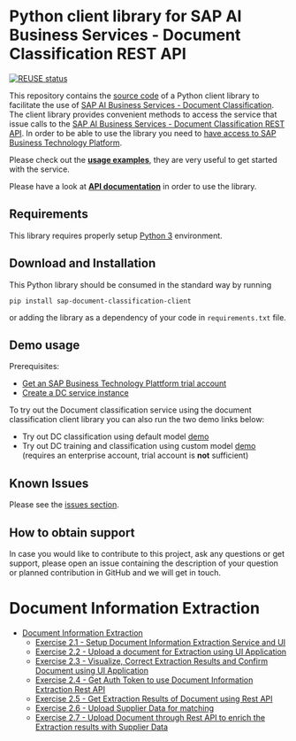 <!--
SPDX-FileCopyrightText: 2020 2019-2020 SAP SE

SPDX-License-Identifier: Apache-2.0
-->

# Python client library for SAP AI Business Services - Document Classification REST API

[![REUSE status](https://api.reuse.software/badge/github.com/SAP/document-classification-client)](https://api.reuse.software/info/github.com/SAP/document-classification-client)

This repository contains the [source code](sap_document_classification_client) of a Python client library to facilitate the use of [SAP AI Business Services - Document Classification](https://help.sap.com/dc). The client library provides convenient methods to access the service that issue calls to the [SAP AI Business Services - Document Classification REST API](https://help.sap.com/viewer/ca60cd2ed44f4261a3ae500234c46f37/SHIP/en-US/c1045a561faf4ba0ae2b0e7713f5e6c4.html). In order to be able to use the library you need to [have access to SAP Business Technology Platform](https://www.sap.com/products/cloud-platform/get-started.html).

Please check out the [**usage examples**](./examples), they are very useful to get started with the service.

Please have a look at [**API documentation**](./API.md) in order to use the library.

## Requirements

This library requires properly setup [Python 3](https://www.python.org/downloads/) environment.

## Download and Installation

This Python library should be consumed in the standard way by running

```pip install sap-document-classification-client```

or adding the library as a dependency of your code in `requirements.txt` file.

## Demo usage

Prerequisites:
* [Get an SAP Business Technology Plattform trial account](https://developers.sap.com/tutorials/hcp-create-trial-account.html)
* [Create a DC service instance](https://developers.sap.com/tutorials/cp-aibus-dc-service-instance.html)

To try out the Document classification service using the document classification client
library you can also run the two demo links below:
* Try out DC classification using default model [demo](https://mybinder.org/v2/gh/SAP/business-document-processing/main?filepath=examples%2Fclassification_default_model.ipynb)
* Try out DC training and classification using custom model [demo](https://mybinder.org/v2/gh/SAP/business-document-processing/main?filepath=examples%2Ftrain_and_evaluate_custom_model.ipynb) (requires an enterprise account, trial account is **not** sufficient)
## Known Issues

Please see the [issues section](https://github.com/SAP/document-classification-client/issues).

## How to obtain support

In case you would like to contribute to this project, ask any questions or get support, please open an issue containing the description of your question or planned contribution in GitHub and we will get in touch.

# Document Information Extraction

- [Document Information Extraction](exercises/ex2/)
    - [Exercise 2.1 - Setup Document Information Extraction Service and UI](doc_inf_ext_exercises/ex2#exercise-21---setup-document-information-extraction-service-and-ui)
    - [Exercise 2.2 - Upload a document for Extraction using UI Application](doc_inf_ext_exercises/ex2#exercise-22---upload-documents-for-extraction-using-ui-application)
    - [Exercise 2.3 - Visualize, Correct Extraction Results and Confirm Document using UI Application](doc_inf_ext_exercises/ex2#exercise-23---visualize-correct-extraction-results-and-confirm-document-using-ui-application)
    - [Exercise 2.4 - Get Auth Token to use Document Information Extraction Rest API](doc_inf_ext_exercises/ex2#exercise-24---get-auth-token-to-use-document-information-extraction-rest-api)
    - [Exercise 2.5 - Get Extraction Results of Document using Rest API](doc_inf_ext_exercises/ex2#excercise-25---get-extraction-results-of-document-using-rest-api)
    - [Exercise 2.6 - Upload Supplier Data for matching](doc_inf_ext_exercises/ex2#exercise-26---upload-supplier-data-for-matching)
    - [Exercise 2.7 - Upload Document through Rest API to enrich the Extraction results with Supplier Data](doc_inf_ext_exercises/ex2#exercise-27---upload-document-through-rest-api-to-enrich-the-extraction-results-with-supplier-data)
